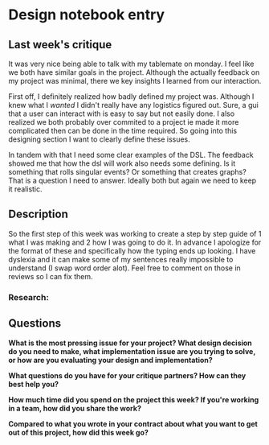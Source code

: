 # Design notebook entry

## Last week's critique

It was very nice being able to talk with my tablemate on monday. I feel like we both have similar goals in the project. Although the actually feedback on my project was minimal, there we key insights I learned from our interaction. 

First off, I definitely realized how badly defined my project was. Although I knew what I *wanted* I didn't really have any logistics figured out. Sure, a gui that a user can interact with is easy to say but not easily done. I also realized we both probably over commited to a project ie made it more complicated then can be done in the time required. So going into this designing section I want to clearly define these issues. 

In tandem with that I need some clear examples of the DSL. The feedback showed me that how the dsl will work also needs some defining. Is it something that rolls singular events? Or something that creates graphs? That is a question I need to answer. Ideally both but again we need to keep it realistic.

## Description

So the first step of this week was working to create a step by step guide of 1 what I was making and 2 how I was going to do it. In advance I apologize for the format of these and specifically how the typing ends up looking. I have dyslexia and it can make some of my sentences really impossible to understand (I swap word order alot). Feel free to comment on those in reviews so I can fix them. 

### Research: 

## Questions

**What is the most pressing issue for your project? What design decision do
you need to make, what implementation issue are you trying to solve, or how
are you evaluating your design and implementation?**

**What questions do you have for your critique partners? How can they best help
you?**

**How much time did you spend on the project this week? If you're working in a
team, how did you share the work?**

**Compared to what you wrote in your contract about what you want to get out of this
project, how did this week go?**
